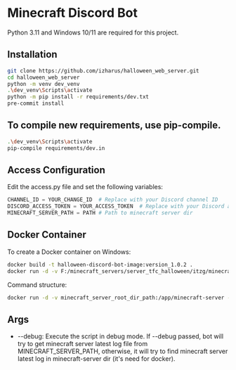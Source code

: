 # Minecraft Discord Bot

Python 3.11 and Windows 10/11 are required for this project.

## Installation

```bash
git clone https://github.com/izharus/halloween_web_server.git
cd halloween_web_server
python -m venv dev_venv
.\dev_venv\Scripts\activate
python -m pip install -r requirements/dev.txt
pre-commit install
```

## To compile new requirements, use pip-compile.
```bash
.\dev_venv\Scripts\activate
pip-compile requirements/dev.in

```

## Access Configuration
Edit the access.py file and set the following variables:
```python
CHANNEL_ID = YOUR_CHANGE_ID  # Replace with your Discord channel ID
DISCORD_ACCESS_TOKEN = YOUR_ACCESS_TOKEN  # Replace with your Discord access token
MINECRAFT_SERVER_PATH = PATH # Path to minecraft server dir
```

## Docker Container
To create a Docker container on Windows:
```bash
docker build -t halloween-discord-bot-image:version_1.0.2 .
docker run -d -v F:/minecraft_servers/server_tfc_halloween/itzg/minecraft-server:/app/minecraft-server -v F:/minecraft_servers/discord_tfc_bot/logs:/app/logs -v "//var/run/docker.sock:/var/run/docker.sock" --name halloween-discord-bot halloween-discord-bot-image:version_1.0.2
```
Command structure:
```bash
docker run -d -v minecraft_server_root_dir_path:/app/minecraft-server -v your_custom_path_to_bot_logs_dir:/app/logs -v "//var/run/docker.sock:/var/run/docker.sock" --name halloween-discord-bot halloween-discord-bot-image:version_1.0.2
```

## Args

- --debug: Execute the script in debug mode. If --debug passed, bot will try to get minecraft server latest log file from MINECRAFT_SERVER_PATH, otherwise, it will try to find minecraft server latest log in minecraft-server dir (it's need for docker).